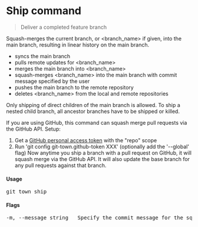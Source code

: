 <h1 textrun="command-heading">Ship command</h1>

<blockquote textrun="command-summary">
Deliver a completed feature branch
</blockquote>

<a textrun="command-description">

Squash-merges the current branch, or <branch_name> if given, into the main
branch, resulting in linear history on the main branch.

- syncs the main branch
- pulls remote updates for <branch_name>
- merges the main branch into <branch_name>
- squash-merges <branch_name> into the main branch with commit message specified
  by the user
- pushes the main branch to the remote repository
- deletes <branch_name> from the local and remote repositories

Only shipping of direct children of the main branch is allowed. To ship a nested
child branch, all ancestor branches have to be shipped or killed.

If you are using GitHub, this command can squash merge pull requests via the
GitHub API. Setup:

1. Get a
   [GitHub personal access token](https://help.github.com/articles/creating-a-personal-access-token-for-the-command-line)
   with the "repo" scope
2. Run 'git config git-town.github-token XXX' (optionally add the '--global'
   flag) Now anytime you ship a branch with a pull request on GitHub, it will
   squash merge via the GitHub API. It will also update the base branch for any
   pull requests against that branch.

</a>

#### Usage

<pre textrun="command-usage">
git town ship
</pre>

#### Flags

<pre textrun="command-flags">
-m, --message string   Specify the commit message for the squash commit
</pre>
